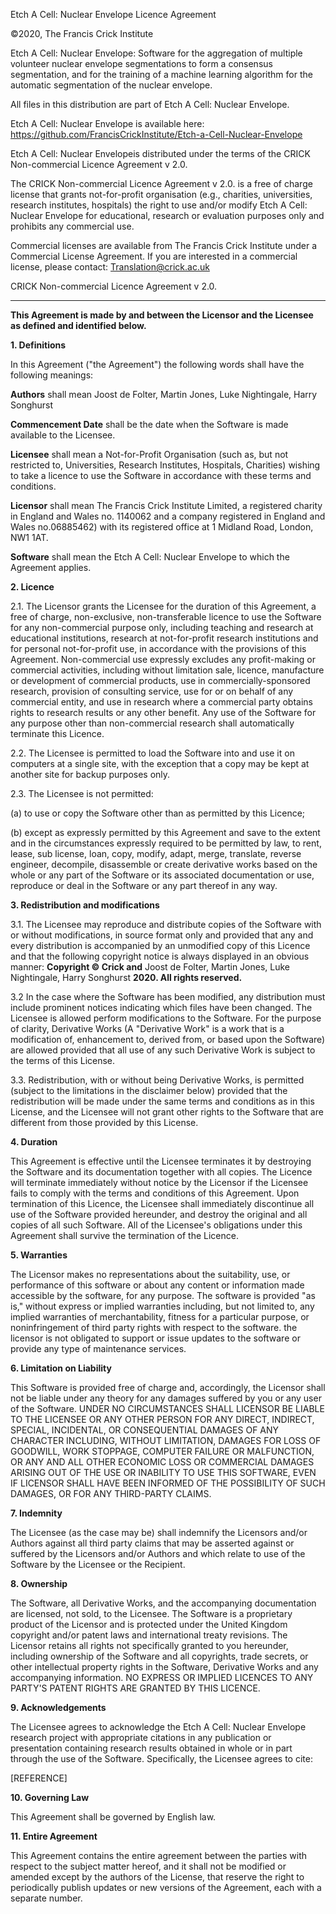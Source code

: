 Etch A Cell: Nuclear Envelope Licence Agreement

©2020, The Francis Crick Institute

Etch A Cell: Nuclear Envelope: Software for the aggregation of multiple volunteer nuclear envelope segmentations to form a consensus segmentation, and for the training of a machine learning algorithm for the automatic segmentation of the nuclear envelope.

All files in this distribution are part of Etch A Cell: Nuclear Envelope.

Etch A Cell: Nuclear Envelope is available here: https://github.com/FrancisCrickInstitute/Etch-a-Cell-Nuclear-Envelope

Etch A Cell: Nuclear Envelopeis distributed under the terms of the CRICK Non-commercial Licence Agreement v 2.0.

The CRICK Non-commercial Licence Agreement v 2.0. is a free of charge license that grants not-for-profit organisation (e.g., charities, universities, research institutes, hospitals) the right to use and/or modify Etch A Cell: Nuclear Envelope for educational, research or evaluation purposes only and prohibits any commercial use.

Commercial licenses are available from The Francis Crick Institute under a Commercial License Agreement. If you are interested in a commercial license, please contact: Translation@crick.ac.uk

CRICK Non-commercial Licence Agreement v 2.0.
___

**This Agreement is made by and between the Licensor and the Licensee as defined and identified below.**

**1. Definitions**

In this Agreement (&quot;the Agreement&quot;) the following words shall have the following meanings:

**Authors** shall mean Joost de Folter, Martin Jones, Luke Nightingale, Harry Songhurst

**Commencement Date** shall be the date when the Software is made available to the Licensee.

**Licensee** shall mean a Not-for-Profit Organisation (such as, but not restricted to, Universities, Research Institutes, Hospitals, Charities) wishing to take a licence to use the Software in accordance with these terms and conditions.

**Licensor** shall mean The Francis Crick Institute Limited, a registered charity in England and Wales no. 1140062 and a company registered in England and Wales no.06885462) with its registered office at 1 Midland Road, London, NW1 1AT.

**Software**  shall mean the Etch A Cell: Nuclear Envelope to which the Agreement applies.

**2. Licence**

2.1. The Licensor grants the Licensee for the duration of this Agreement, a free of charge, non-exclusive, non-transferable licence to use the Software for any non-commercial purpose only, including teaching and research at educational institutions, research at not-for-profit research institutions and for personal not-for-profit use, in accordance with the provisions of this Agreement. Non-commercial use expressly excludes any profit-making or commercial activities, including without limitation sale, licence, manufacture or development of commercial products, use in commercially-sponsored research, provision of consulting service, use for or on behalf of any commercial entity, and use in research where a commercial party obtains rights to research results or any other benefit. Any use of the Software for any purpose other than non-commercial research shall automatically terminate this Licence.

2.2. The Licensee is permitted to load the Software into and use it on computers at a single site, with the exception that a copy may be kept at another site for backup purposes only.

2.3. The Licensee is not permitted:

(a) to use or copy the Software other than as permitted by this Licence;

(b) except as expressly permitted by this Agreement and save to the extent and in the circumstances expressly required to be permitted by law, to rent, lease, sub license, loan, copy, modify, adapt, merge, translate, reverse engineer, decompile, disassemble or create derivative works based on the whole or any part of the Software or its associated documentation or use, reproduce or deal in the Software or any part thereof in any way.

**3. Redistribution and modifications**

3.1. The Licensee may reproduce and distribute copies of the Software with or without modifications, in source format only and provided that any and every distribution is accompanied by an unmodified copy of this Licence and that the following copyright notice is always displayed in an obvious manner:  **Copyright © Crick and** Joost de Folter, Martin Jones, Luke Nightingale, Harry Songhurst **2020. All rights reserved.**

3.2 In the case where the Software has been modified, any distribution must include prominent notices indicating which files have been changed. The Licensee is allowed perform modifications to the Software. For the purpose of clarity, Derivative Works (A &quot;Derivative Work&quot; is a work that is a modification of, enhancement to, derived from, or based upon the Software) are allowed provided that all use of any such Derivative Work is subject to the terms of this License.

3.3. Redistribution, with or without being Derivative Works, is permitted (subject to the limitations in the disclaimer below) provided that the redistribution will be made under the same terms and conditions as in this License, and the Licensee will not grant other rights to the Software that are different from those provided by this License.

**4. Duration**

This Agreement is effective until the Licensee terminates it by destroying the Software and its documentation together with all copies. The Licence will terminate immediately without notice by the Licensor if the Licensee fails to comply with the terms and conditions of this Agreement. Upon termination of this Licence, the Licensee shall immediately discontinue all use of the Software provided hereunder, and destroy the original and all copies of all such Software. All of the Licensee&#39;s obligations under this Agreement shall survive the termination of the Licence.

**5. Warranties**

The Licensor makes no representations about the suitability, use, or performance of this software or about any content or information made accessible by the software, for any purpose. The software is provided &quot;as is,&quot; without express or implied warranties including, but not limited to, any implied warranties of merchantability, fitness for a particular purpose, or noninfringement of third party rights with respect to the software. the licensor is not obligated to support or issue updates to the software or provide any type of maintenance services.

**6. Limitation on Liability**

This Software is provided free of charge and, accordingly, the Licensor shall not be liable under any theory for any damages suffered by you or any user of the Software. UNDER NO CIRCUMSTANCES SHALL LICENSOR BE LIABLE TO THE LICENSEE OR ANY OTHER PERSON FOR ANY DIRECT, INDIRECT, SPECIAL, INCIDENTAL, OR CONSEQUENTIAL DAMAGES OF ANY CHARACTER INCLUDING, WITHOUT LIMITATION, DAMAGES FOR LOSS OF GOODWILL, WORK STOPPAGE, COMPUTER FAILURE OR MALFUNCTION, OR ANY AND ALL OTHER ECONOMIC LOSS OR COMMERCIAL DAMAGES ARISING OUT OF THE USE OR INABILITY TO USE THIS SOFTWARE, EVEN IF LICENSOR SHALL HAVE BEEN INFORMED OF THE POSSIBILITY OF SUCH DAMAGES, OR FOR ANY THIRD-PARTY CLAIMS.

**7. Indemnity**

The Licensee (as the case may be) shall indemnify the Licensors and/or Authors against all third party claims that may be asserted against or suffered by the Licensors and/or Authors and which relate to use of the Software by the Licensee or the Recipient.

**8. Ownership**

The Software, all Derivative Works, and the accompanying documentation are licensed, not sold, to the Licensee. The Software is a proprietary product of the Licensor and is protected under the United Kingdom copyright and/or patent laws and international treaty revisions. The Licensor retains all rights not specifically granted to you hereunder, including ownership of the Software and all copyrights, trade secrets, or other intellectual property rights in the Software, Derivative Works and any accompanying information. NO EXPRESS OR IMPLIED LICENCES TO ANY PARTY&#39;S PATENT RIGHTS ARE GRANTED BY THIS LICENCE.

**9. Acknowledgements**

The Licensee agrees to acknowledge the Etch A Cell: Nuclear Envelope research project with appropriate citations in any publication or presentation containing research results obtained in whole or in part through the use of the Software. Specifically, the Licensee agrees to cite:

[REFERENCE]

**10. Governing Law**

This Agreement shall be governed by English law.

**11. Entire Agreement**

This Agreement contains the entire agreement between the parties with respect to the subject matter hereof, and it shall not be modified or amended except by the authors of the License, that reserve the right to periodically publish updates or new versions of the Agreement, each with a separate number.
